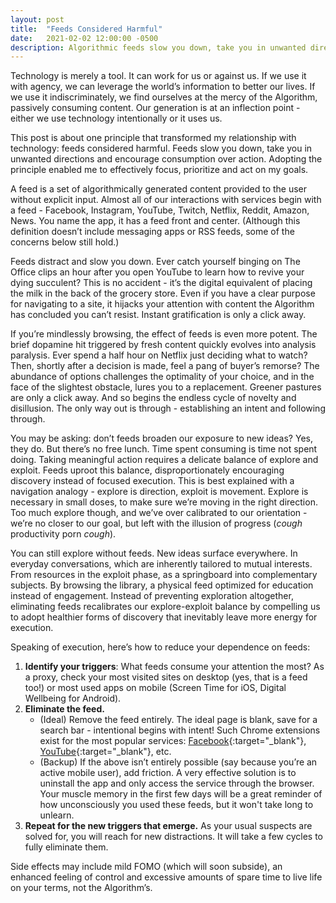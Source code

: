 ```yaml
---
layout: post
title:  "Feeds Considered Harmful"
date:   2021-02-02 12:00:00 -0500
description: Algorithmic feeds slow you down, take you in unwanted directions and encourage consumption over action. Learn how to free yourself from them!
---
```

Technology is merely a tool. It can work for us or against us. If we use it with agency, we can leverage the world’s information to better our lives. If we use it indiscriminately, we find ourselves at the mercy of the Algorithm, passively consuming content. Our generation is at an inflection point - either we use technology intentionally or it uses us.

This post is about one principle that transformed my relationship with technology: feeds considered harmful. Feeds slow you down, take you in unwanted directions and encourage consumption over action. Adopting the principle enabled me to effectively focus, prioritize and act on my goals.

A feed is a set of algorithmically generated content provided to the user without explicit input. Almost all of our interactions with services begin with a feed - Facebook, Instagram, YouTube, Twitch, Netflix, Reddit, Amazon, News. You name the app, it has a feed front and center. (Although this definition doesn’t include messaging apps or RSS feeds, some of the concerns below still hold.)

Feeds distract and slow you down. Ever catch yourself binging on The Office clips an hour after you open YouTube to learn how to revive your dying succulent? This is no accident - it’s the digital equivalent of placing the milk in the back of the grocery store. Even if you have a clear purpose for navigating to a site, it hijacks your attention with content the Algorithm has concluded you can’t resist. Instant gratification is only a click away.

If you’re mindlessly browsing, the effect of feeds is even more potent. The brief dopamine hit triggered by fresh content quickly evolves into analysis paralysis. Ever spend a half hour on Netflix just deciding what to watch? Then, shortly after a decision is made, feel a pang of buyer’s remorse? The abundance of options challenges the optimality of your choice, and in the face of the slightest obstacle, lures you to a replacement. Greener pastures are only a click away. And so begins the endless cycle of novelty and disillusion. The only way out is through - establishing an intent and following through.

You may be asking: don’t feeds broaden our exposure to new ideas? Yes, they do. But there’s no free lunch. Time spent consuming is time not spent doing. Taking meaningful action requires a delicate balance of explore and exploit. Feeds uproot this balance, disproportionately encouraging discovery instead of focused execution. This is best explained with a navigation analogy - explore is direction, exploit is movement. Explore is necessary in small doses, to make sure we’re moving in the right direction. Too much explore though, and we’ve over calibrated to our orientation - we’re no closer to our goal, but left with the illusion of progress (*cough* productivity porn *cough*). 

You can still explore without feeds. New ideas surface everywhere. In everyday conversations, which are inherently tailored to mutual interests. From resources in the exploit phase, as a springboard into complementary subjects. By browsing the library, a physical feed optimized for education instead of engagement. Instead of preventing exploration altogether, eliminating feeds recalibrates our explore-exploit balance by compelling us to adopt healthier forms of discovery that inevitably leave more energy for execution.

Speaking of execution, here’s how to reduce your dependence on feeds:
1. **Identify your triggers**: What feeds consume your attention the most? As a proxy, check your most visited sites on desktop (yes, that is a feed too!) or most used apps on mobile (Screen Time for iOS, Digital Wellbeing for Android).
1. **Eliminate the feed.**
	* (Ideal) Remove the feed entirely. The ideal page is blank, save for a search bar - intentional begins with intent! Such Chrome extensions exist for the most popular services: [Facebook](https://chrome.google.com/webstore/detail/news-feed-eradicator-for/fjcldmjmjhkklehbacihaiopjklihlgg?hl=en){:target="_blank"}, [YouTube](https://chrome.google.com/webstore/detail/remove-youtube-recommende/khncfooichmfjbepaaaebmommgaepoid?hl=en){:target="_blank"}, etc. 
	* (Backup) If the above isn’t entirely possible (say because you’re an active mobile user), add friction. A very effective solution is to uninstall the app and only access the service through the browser. Your muscle memory in the first few days will be a great reminder of how unconsciously you used these feeds, but it won't take long to unlearn.
1. **Repeat for the new triggers that emerge.** As your usual suspects are solved for, you will reach for new distractions. It will take a few cycles to fully eliminate them.

Side effects may include mild FOMO (which will soon subside), an enhanced feeling of control and excessive amounts of spare time to live life on your terms, not the Algorithm’s.

<!-- {::options parse_block_html="true" /}
<div class="highlight-card">
*Want to use technology more intentionally, but keep getting sucked back in? Join a Moai - an intimate social support group that holds you accountable, provides motivation and lets you learn from other's mistakes. **Sign up [here](https://forms.gle/3STBq7mkP1Z5SczC6){:target="_blank"}.***
</div> -->